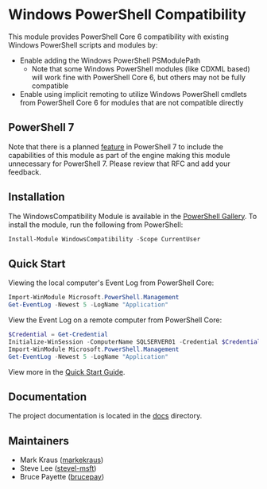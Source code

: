 # Windows PowerShell Compatibility

This module provides PowerShell Core 6 compatibility with existing Windows PowerShell scripts and
modules by:

- Enable adding the Windows PowerShell PSModulePath
  - Note that some Windows PowerShell modules (like CDXML based) will work fine with
  PowerShell Core 6, but others may not be fully compatible
- Enable using implicit remoting to utilize Windows PowerShell cmdlets from PowerShell Core 6 for
  modules that are not compatible directly

## PowerShell 7

Note that there is a planned [feature](https://github.com/PowerShell/PowerShell-RFC/pull/226) in
PowerShell 7 to include the capabilities of this module as part of the engine making this module
unnecessary for PowerShell 7.
Please review that RFC and add your feedback.

## Installation

The WindowsCompatibility Module is available in the [PowerShell Gallery][PSGallery].
To install the module, run the following from PowerShell:

```powershell
Install-Module WindowsCompatibility -Scope CurrentUser
```

[PSGallery]: https://www.powershellgallery.com/packages/WindowsCompatibility/

## Quick Start

Viewing the local computer's Event Log from PowerShell Core:

```powershell
Import-WinModule Microsoft.PowerShell.Management
Get-EventLog -Newest 5 -LogName "Application"
```

View the Event Log on a remote computer from PowerShell Core:

```powershell
$Credential = Get-Credential
Initialize-WinSession -ComputerName SQLSERVER01 -Credential $Credential
Import-WinModule Microsoft.PowerShell.Management
Get-EventLog -Newest 5 -LogName "Application"
```

View more in the [Quick Start Guide][QuickStart].

[QuickStart]: ./docs/QuickStart.md

## Documentation

The project documentation is located in the [docs][ProjectDocs] directory.

[ProjectDocs]: ./docs/

## Maintainers

- Mark Kraus ([markekraus](https://github.com/markekraus))
- Steve Lee ([stevel-msft](https://github.com/stevel-msft))
- Bruce Payette ([brucepay](https://github.com/brucepay))
